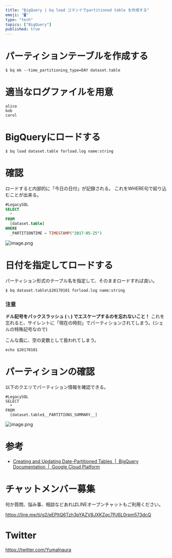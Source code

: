 ```yaml
---
title: "BigQuery | bq load コマンドでpartitioned table を作成する"
emoji: "🖥"
type: "tech"
topics: ["BigQuery"]
published: true
---
```


# パーティションテーブルを作成する

```
$ bq mk --time_partitioning_type=DAY dataset.table
```

# 適当なログファイルを用意

```:forload.log
alice
bob
carol
```

# BigQueryにロードする

```
$ bq load dataset.table forload.log name:string
```

# 確認

ロードすると内部的に「今日の日付」が記録される。
これをWHERE句で絞り込むことが出来る。

```sql
#LegacySQL
SELECT
  *
FROM
  [dataset.table]
WHERE
  _PARTITIONTIME = TIMESTAMP("2017-05-25")
```

![image.png](https://qiita-image-store.s3.amazonaws.com/0/89618/1d31c6ad-14d1-436d-9f99-e5be071cb623.png)

# 日付を指定してロードする

パーティション形式のテーブル名を指定して、そのままロードすれば良い。

```
$ bq dataset.table\$20170101 forload.log name:string
```

### 注意

**ドル記号をバックスラッシュ ( `\` ) でエスケープするのを忘れないこと！**
これを忘れると、サイレントに「現在の時刻」でパーティションされてしまう。(シェルの特殊記号なので)

こんな風に、空の変数として扱われてしまう。

```
echo $20170101
```

# パーティションの確認

以下のクエリでパーティション情報を確認できる。

```
#LegacySQL
SELECT
  *
FROM
  [dataset.table$__PARTITIONS_SUMMARY__]
```

![image.png](https://qiita-image-store.s3.amazonaws.com/0/89618/7e6e34fa-131b-1a66-b898-8fcfd6ef30d8.png)


# 参考

- [Creating and Updating Date-Partitioned Tables  |  BigQuery Documentation  |  Google Cloud Platform](https://cloud.google.com/bigquery/docs/creating-partitioned-tables)








<!-- Update From Qiita API -->

# チャットメンバー募集


何か質問、悩み事、相談などあればLINEオープンチャットもご利用ください。

https://line.me/ti/g2/eEPltQ6Tzh3pYAZV8JXKZqc7PJ6L0rpm573dcQ





# Twitter


https://twitter.com/YumaInaura


<!-- Update From Qiita API -->



